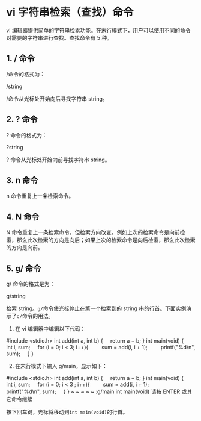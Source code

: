 # vi 字符串检索（查找）命令

vi 编辑器提供简单的字符串检索功能。在末行模式下，用户可以使用不同的命令对需要的字符串进行查找。查找命令有 5 种。

## 1\. / 命令

/命令的格式为：

/string

/命令从光标处开始向后寻找字符串 string。

## 2\. ? 命令

? 命令的格式为：

?string

? 命令从光标处开始向前寻找字符串 string。

## 3\. n 命令

n 命令重复上一条检索命令。

## 4\. N 命令

N 命令重复上一条检索命令，但检索方向改变。例如上次的检索命令是向前检索，那么此次检索的方向是向后；如果上次的检索命令是向后检索，那么此次检索的方向是向前。

## 5\. g/ 命令

g/ 命令的格式是为：

g/string

检索 string。`g/`命令使光标停止在第一个检索到的 string 串的行首。下面实例演示了`g/`命令的用法。

1) 在 vi 编辑器中编辑以下代码：

#include <stdio.h>
int add(int a, int b)
{
    return a + b;
}
int main(void)
{
    int i, sum;
    for (i = 0; i < 3; i++){
        sum = add(i, i + 1);
        printf("%d\n", sum);
    }
}

2) 在末行模式下输入 g/main，显示如下：

#include <stdio.h>
int add(int a, int b)
{
    return a + b;
}
int main(void)
{
    int i, sum;
    for (i = 0; i < 3 ; i++){
        sum = add(i, i + 1);
        printf("%d\n", sum);
    }
}
~
~
~
~
~
:g/main
int main(void)
请按 ENTER 或其它命令继续

按下回车键，光标将移动到`int main(void)`的行首。